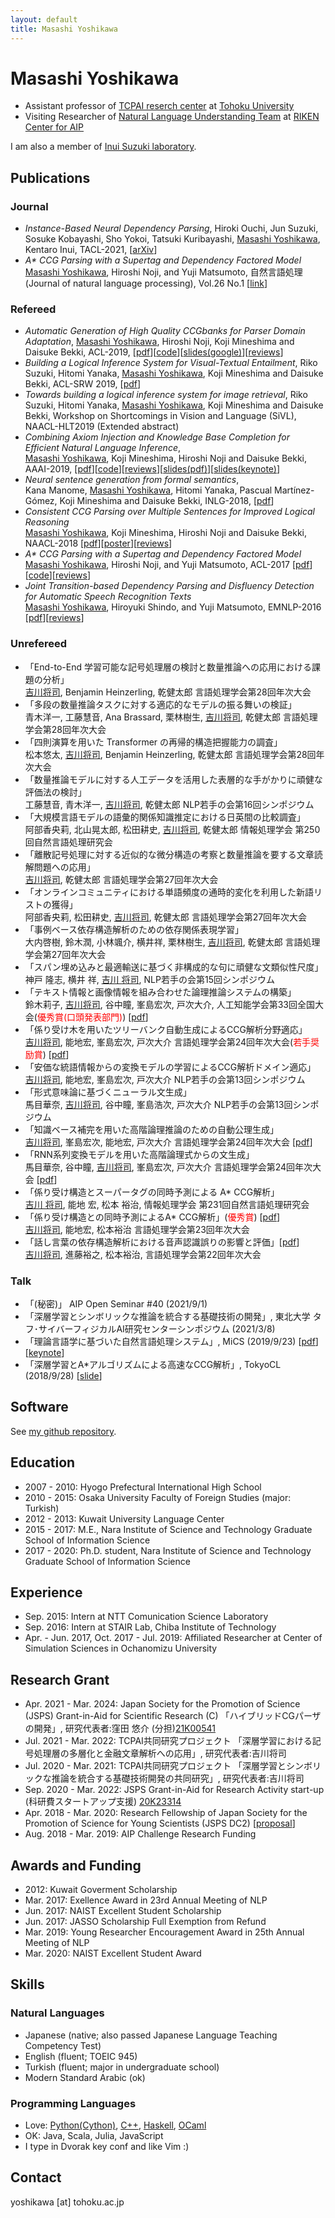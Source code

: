```yaml
---
layout: default
title: Masashi Yoshikawa
---
```


# Masashi Yoshikawa
* Assistant professor of [TCPAI reserch center](http://tcpai.tohoku.ac.jp/en/) at [Tohoku University](http://www.tohoku.ac.jp/en/)
* Visiting Researcher of [Natural Language Understanding Team](https://www.riken.jp/en/research/labs/aip/goalorient_tech/nat_lang_understand/) at [RIKEN Center for AIP](https://www.riken.jp/en/research/labs/aip/)

I am also a member of [Inui Suzuki laboratory](https://www.nlp.ecei.tohoku.ac.jp/).

## Publications

### Journal
* _Instance-Based Neural Dependency Parsing_, Hiroki Ouchi, Jun Suzuki, Sosuke Kobayashi, Sho Yokoi, Tatsuki Kuribayashi, <u>Masashi Yoshikawa</u>, Kentaro Inui, TACL-2021, [[arXiv](https://arxiv.org/abs/2109.13497)]
* _A\* CCG Parsing with a Supertag and Dependency Factored Model_  
  <u>Masashi Yoshikawa</u>, Hiroshi Noji, and Yuji Matsumoto, 自然言語処理(Journal of natural language processing), Vol.26 No.1 [[link](https://www.jstage.jst.go.jp/article/jnlp/26/1/26_83/_article/-char/en)]

### Refereed

* _Automatic Generation of High Quality CCGbanks for Parser Domain Adaptation_, <u>Masashi Yoshikawa</u>, Hiroshi Noji, Koji Mineshima and Daisuke Bekki, ACL-2019, [[pdf](./papers/ccg_acl2019.pdf)][[code](https://github.com/masashi-y/ud2ccg)][[slides(google)](https://docs.google.com/presentation/d/1Ip1h0C6yTGzE2MjpMVvFCcusdIv-L_Mmqnk_10cNXSU/edit?usp=sharing)][[reviews](./reviews/acl2019.txt)]
* _Building a Logical Inference System for Visual-Textual Entailment_, Riko Suzuki, Hitomi Yanaka, <u>Masashi Yoshikawa</u>, Koji Mineshima and Daisuke Bekki, ACL-SRW 2019, [[pdf](./papers/vis_acl2019srw.pdf)]
* _Towards building a logical inference system for image retrieval_, Riko Suzuki, Hitomi Yanaka, <u>Masashi Yoshikawa</u>, Koji Mineshima and Daisuke Bekki, Workshop on Shortcomings in Vision and Language (SiVL), NAACL-HLT2019 (Extended abstract)
* _Combining Axiom Injection and Knowledge Base Completion for Efficient Natural Language Inference_,  
  <u>Masashi Yoshikawa</u>, Koji Mineshima, Hiroshi Noji and Daisuke Bekki, AAAI-2019, [[pdf](./papers/aaai2019_kbc.pdf)][[code](https://github.com/masashi-y/abduction_kbc)][[reviews](./reviews/aaai2019.txt)][[slides(pdf)](./slides/aaai2019_slides.pdf)][[slides(keynote)](./slides/aaai2019_slides.key)]
* _Neural sentence generation from formal semantics_,  
  Kana Manome, <u>Masashi Yoshikawa</u>, Hitomi Yanaka, Pascual Martínez-Gómez, Koji Mineshima and Daisuke Bekki, INLG-2018, [[pdf](./papers/seq2seq_inlg2018.pdf)]
* _Consistent CCG Parsing over Multiple Sentences for Improved Logical Reasoning_  
  <u>Masashi Yoshikawa</u>, Koji Mineshima, Hiroshi Noji and Daisuke Bekki, NAACL-2018 [[pdf](./papers/ccg_naacl2018.pdf)][[poster](./posters/mrf_poster.pdf)][[reviews](./reviews/naacl2018.txt)]
* _A\* CCG Parsing with a Supertag and Dependency Factored Model_  
  <u>Masashi Yoshikawa</u>, Hiroshi Noji, and Yuji Matsumoto, ACL-2017
  [[pdf](./papers/ccg_acl2017.pdf)][[code](https://github.com/masashi-y/depccg)][[reviews](./reviews/acl2017.txt)]
* _Joint Transition-based Dependency Parsing and Disfluency Detection for Automatic Speech Recognition Texts_  
  <u>Masashi Yoshikawa</u>, Hiroyuki Shindo, and Yuji Matsumoto, EMNLP-2016
  [[pdf](./papers/dsfl_emnlp2016.pdf)][[reviews](./reviews/emnlp2016.txt)]

### Unrefereed
* 「End-to-End 学習可能な記号処理層の検討と数量推論への応用における課題の分析」  
  <u>吉川将司</u>, Benjamin Heinzerling, 乾健太郎 言語処理学会第28回年次大会  
* 「多段の数量推論タスクに対する適応的なモデルの振る舞いの検証」  
  青木洋一, 工藤慧音, Ana Brassard, 栗林樹生, <u>吉川将司</u>, 乾健太郎 言語処理学会第28回年次大会  
* 「四則演算を用いた Transformer の再帰的構造把握能力の調査」  
  松本悠太, <u>吉川将司</u>, Benjamin Heinzerling, 乾健太郎 言語処理学会第28回年次大会  
* 「数量推論モデルに対する人工データを活用した表層的な手がかりに頑健な評価法の検討」  
  工藤慧音, 青木洋一, <u>吉川将司</u>, 乾健太郎 NLP若手の会第16回シンポジウム  
* 「大規模言語モデルの語彙的関係知識推定における日英間の比較調査」  
  阿部香央莉, 北山晃太郎, 松田耕史, <u>吉川将司</u>, 乾健太郎 情報処理学会 第250回自然言語処理研究会  
* 「離散記号処理に対する近似的な微分構造の考察と数量推論を要する文章読解問題への応用」  
  <u>吉川将司</u>, 乾健太郎 言語処理学会第27回年次大会  
* 「オンラインコミュニティにおける単語頻度の通時的変化を利用した新語リストの獲得」  
  阿部香央莉, 松田耕史, <u>吉川将司</u>, 乾健太郎 言語処理学会第27回年次大会  
* 「事例ベース依存構造解析のための依存関係表現学習」  
  大内啓樹, 鈴木潤, 小林颯介, 横井祥, 栗林樹生, <u>吉川将司</u>, 乾健太郎 言語処理学会第27回年次大会  
* 「スパン埋め込みと最適輸送に基づく非構成的な句に頑健な文類似性尺度」  
  神戸 隆志, 横井 祥, <u>吉川 将司</u>, NLP若手の会第15回シンポジウム  
* 「テキスト情報と画像情報を組み合わせた論理推論システムの構築」  
  鈴木莉子, <u>吉川将司</u>, 谷中瞳, 峯島宏次, 戸次大介, 人工知能学会第33回全国大会(<font color="Red">優秀賞(口頭発表部門)</font>) [[pdf](https://www.jstage.jst.go.jp/article/pjsai/JSAI2019/0/JSAI2019_2L1J903/_article/-char/ja/)]  
* 「係り受け木を用いたツリーバンク自動生成によるCCG解析分野適応」  
  <u>吉川将司</u>, 能地宏, 峯島宏次, 戸次大介 言語処理学会第24回年次大会(<font color="Red">若手奨励賞</font>) [[pdf](./papers/ccg_nlp2019.pdf)]  
* 「安価な統語情報からの変換モデルの学習によるCCG解析ドメイン適応」  
  <u>吉川将司</u>, 能地宏, 峯島宏次, 戸次大介 NLP若手の会第13回シンポジウム  
* 「形式意味論に基づくニューラル文生成」  
  馬目華奈, <u>吉川将司</u>, 谷中瞳, 峯島浩次, 戸次大介 NLP若手の会第13回シンポジウム  
* 「知識ベース補完を用いた高階論理推論のための自動公理生成」  
  <u>吉川将司</u>, 峯島宏次, 能地宏, 戸次大介 言語処理学会第24回年次大会 [[pdf](./papers/kbc_nlp2018.pdf)]  
* 「RNN系列変換モデルを用いた高階論理式からの文生成」  
  馬目華奈, 谷中瞳, <u>吉川将司</u>, 峯島宏次, 戸次大介 言語処理学会第24回年次大会 [[pdf](./papers/encdec_nlp2018.pdf)]  
* 「係り受け構造とスーパータグの同時予測による A\* CCG解析」  
  <u>吉川 将司</u>, 能地 宏, 松本 裕治, 情報処理学会 第231回自然言語処理研究会  
* 「係り受け構造との同時予測によるA\* CCG解析」(<font color="Red">優秀賞</font>) [[pdf](./papers/ccg_nlp2017.pdf)]  
  <u>吉川将司</u>, 能地宏, 松本裕治 言語処理学会第23回年次大会
* 「話し言葉の依存構造解析における音声認識誤りの影響と評価」[[pdf](./papers/dep_nlp2017.pdf)]  
  <u>吉川将司</u>, 進藤裕之, 松本裕治, 言語処理学会第22回年次大会

### Talk

*  「(秘密)」 AIP Open Seminar #40 (2021/9/1)
* 「深層学習とシンボリックな推論を統合する基礎技術の開発」, 東北大学 タフ･サイバーフィジカルAI研究センターシンポジウム (2021/3/8)
* 「理論言語学に基づいた自然言語処理システム」, MiCS (2019/9/23) [[pdf](slides/mics_2019.pdf)] [[keynote](slides/mics_2019.key)]
* 「深層学習とA\*アルゴリズムによる高速なCCG解析」, TokyoCL (2018/9/28) [[slide](slides/tokyo_cl.pdf)]

## Software
See [my github repository](https://github.com/masashi-y).

## Education
* 2007 - 2010: Hyogo Prefectural International High School
* 2010 - 2015: Osaka University Faculty of Foreign Studies (major: Turkish)
* 2012 - 2013: Kuwait University Language Center
* 2015 - 2017: M.E., Nara Institute of Science and Technology Graduate School of Information Science
* 2017 - 2020: Ph.D. student, Nara Institute of Science and Technology
 Graduate School of Information Science

## Experience
* Sep. 2015: Intern at NTT Comunication Science Laboratory
* Sep. 2016: Intern at STAIR Lab, Chiba Institute of Technology
* Apr. - Jun. 2017, Oct. 2017 - Jul. 2019: Affiliated Researcher at Center of Simulation Sciences in Ochanomizu University

## Research Grant
*  Apr. 2021 - Mar. 2024: Japan Society for the Promotion of Science (JSPS) Grant-in-Aid for Scientific Research (C) 「ハイブリッドCGパーザの開発」, 研究代表者:窪田 悠介 (分担)[21K00541](https://kaken.nii.ac.jp/ja/grant/KAKENHI-PROJECT-21K00541/)
*  Jul. 2021 - Mar. 2022: TCPAI共同研究プロジェクト 「深層学習における記号処理層の多層化と金融文章解析への応用」, 研究代表者:吉川将司
*  Jul. 2020 - Mar. 2021: TCPAI共同研究プロジェクト 「深層学習とシンボリックな推論を統合する基礎技術開発の共同研究」, 研究代表者:吉川将司
*  Sep. 2020 - Mar. 2022: JSPS Grant-in-Aid for Research Activity start-up (科研費スタートアップ支援) [20K23314](https://kaken.nii.ac.jp/grant/KAKENHI-PROJECT-20K23314/)
*  Apr. 2018 - Mar. 2020: Research Fellowship of Japan Society for the Promotion of Science for Young Scientists (JSPS DC2) [[proposal](./misc/03_dc_naiyo.pdf)]
*  Aug. 2018 - Mar. 2019: AIP Challenge Research Funding

## Awards and Funding
*  2012: Kuwait Goverment Scholarship
*  Mar. 2017: Exellence Award in 23rd Annual Meeting of NLP
*  Jun. 2017: NAIST Excellent Student Scholarship
*  Jun. 2017: JASSO Scholarship Full Exemption from Refund
*  Mar. 2019: Young Researcher Encouragement Award in 25th Annual Meeting of NLP
*  Mar. 2020: NAIST Excellent Student Award

## Skills

### Natural Languages
* Japanese (native; also passed Japanese Language Teaching Competency Test)
* English (fluent; TOEIC 945)
* Turkish (fluent; major in undergraduate school)
* Modern Standard Arabic (ok)

### Programming Languages
* Love: [Python(Cython)](https://github.com/masashi-y/depccg), [C++](https://github.com/masashi-y/depccg), [Haskell](https://github.com/masashi-y/NeuralHaskellCCG), [OCaml](https://github.com/masashi-y/Camelthorn)
* OK: Java, Scala, Julia, JavaScript
* I type in Dvorak key conf and like Vim :)

## Contact
yoshikawa [at] tohoku.ac.jp

